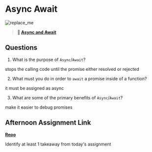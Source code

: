 # Async Await

![replace_me](https://codeworks.blob.core.windows.net/public/assets/img/illustrations/placeholder.svg)

> **📖 [Async and Await](https://codeworksacademy.com/fs-student-guide/resources/wk4/03-Async-Await)**

## Questions

1. What is the purpose of `Async`/`Await`?

stops the calling code until the promise either resolved or rejected

2. What must you do in order to  `await` a promise inside of a function?

it must be assigned as async

3. What are some of the primary benefits of `Async`/`Await`?

make it easier to debug promises

## Afternoon Assignment Link

**[Repo](https://github.com/KellyWemmer/poke)**

Identify at least 1 takeaway from today's assignment

